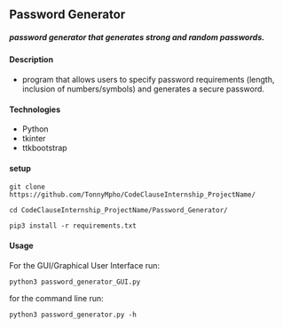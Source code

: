 ## Password Generator

##### password generator that generates strong and random passwords.

#### Description
- program that allows users to specify password requirements (length,
inclusion of numbers/symbols) and generates a secure password.
#### Technologies
- Python
- tkinter
- ttkbootstrap

#### setup
```
git clone  https://github.com/TonnyMpho/CodeClauseInternship_ProjectName/

cd CodeClauseInternship_ProjectName/Password_Generator/

pip3 install -r requirements.txt
```

#### Usage
For the GUI/Graphical User Interface run:
```
python3 password_generator_GUI.py
```

for the command line run:
```
python3 password_generator.py -h
```
